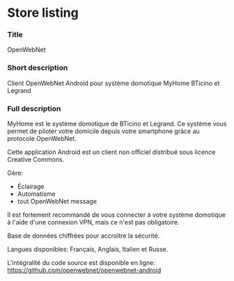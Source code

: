 # Store listing

### Title
OpenWebNet

### Short description
Client OpenWebNet Android pour système domotique MyHome BTicino et Legrand

### Full description
MyHome est le système domotique de BTicino et Legrand. Ce système vous permet de piloter votre domicile depuis votre smartphone grâce au protocole OpenWebNet.

Cette application Android est un client non officiel distribué sous licence Creative Commons.

Gère:
- Éclairage
- Automatisme
- tout OpenWebNet message

Il est fortement recommandé de vous connecter à votre système domotique à l'aide d'une connexion VPN, mais ce n'est pas obligatoire.

Base de données chiffrées pour accroître la sécurité.

Langues disponibles: Français, Anglais, Italien et Russe.

L'intégralité du code source est disponible en ligne: https://github.com/openwebnet/openwebnet-android
